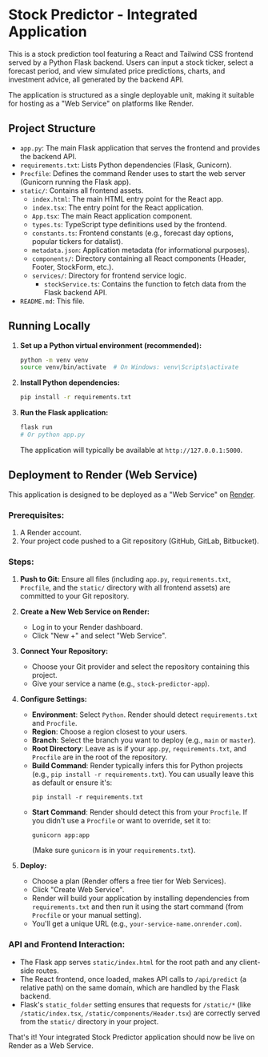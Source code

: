 
# Stock Predictor - Integrated Application

This is a stock prediction tool featuring a React and Tailwind CSS frontend served by a Python Flask backend. Users can input a stock ticker, select a forecast period, and view simulated price predictions, charts, and investment advice, all generated by the backend API.

The application is structured as a single deployable unit, making it suitable for hosting as a "Web Service" on platforms like Render.

## Project Structure

- `app.py`: The main Flask application that serves the frontend and provides the backend API.
- `requirements.txt`: Lists Python dependencies (Flask, Gunicorn).
- `Procfile`: Defines the command Render uses to start the web server (Gunicorn running the Flask app).
- `static/`: Contains all frontend assets.
  - `index.html`: The main HTML entry point for the React app.
  - `index.tsx`: The entry point for the React application.
  - `App.tsx`: The main React application component.
  - `types.ts`: TypeScript type definitions used by the frontend.
  - `constants.ts`: Frontend constants (e.g., forecast day options, popular tickers for datalist).
  - `metadata.json`: Application metadata (for informational purposes).
  - `components/`: Directory containing all React components (Header, Footer, StockForm, etc.).
  - `services/`: Directory for frontend service logic.
    - `stockService.ts`: Contains the function to fetch data from the Flask backend API.
- `README.md`: This file.

## Running Locally

1.  **Set up a Python virtual environment (recommended):**
    ```bash
    python -m venv venv
    source venv/bin/activate  # On Windows: venv\Scripts\activate
    ```
2.  **Install Python dependencies:**
    ```bash
    pip install -r requirements.txt
    ```
3.  **Run the Flask application:**
    ```bash
    flask run 
    # Or python app.py
    ```
    The application will typically be available at `http://127.0.0.1:5000`.

## Deployment to Render (Web Service)

This application is designed to be deployed as a "Web Service" on [Render](https://render.com/).

### Prerequisites:

1.  A Render account.
2.  Your project code pushed to a Git repository (GitHub, GitLab, Bitbucket).

### Steps:

1.  **Push to Git:**
    Ensure all files (including `app.py`, `requirements.txt`, `Procfile`, and the `static/` directory with all frontend assets) are committed to your Git repository.

2.  **Create a New Web Service on Render:**
    *   Log in to your Render dashboard.
    *   Click "New +" and select "Web Service".

3.  **Connect Your Repository:**
    *   Choose your Git provider and select the repository containing this project.
    *   Give your service a name (e.g., `stock-predictor-app`).

4.  **Configure Settings:**
    *   **Environment**: Select `Python`. Render should detect `requirements.txt` and `Procfile`.
    *   **Region**: Choose a region closest to your users.
    *   **Branch**: Select the branch you want to deploy (e.g., `main` or `master`).
    *   **Root Directory**: Leave as is if your `app.py`, `requirements.txt`, and `Procfile` are in the root of the repository.
    *   **Build Command**: Render typically infers this for Python projects (e.g., `pip install -r requirements.txt`). You can usually leave this as default or ensure it's:
        ```
        pip install -r requirements.txt
        ```
    *   **Start Command**: Render should detect this from your `Procfile`. If you didn't use a `Procfile` or want to override, set it to:
        ```
        gunicorn app:app
        ```
        (Make sure `gunicorn` is in your `requirements.txt`).

5.  **Deploy:**
    *   Choose a plan (Render offers a free tier for Web Services).
    *   Click "Create Web Service".
    *   Render will build your application by installing dependencies from `requirements.txt` and then run it using the start command (from `Procfile` or your manual setting).
    *   You'll get a unique URL (e.g., `your-service-name.onrender.com`).

### API and Frontend Interaction:

*   The Flask app serves `static/index.html` for the root path and any client-side routes.
*   The React frontend, once loaded, makes API calls to `/api/predict` (a relative path) on the same domain, which are handled by the Flask backend.
*   Flask's `static_folder` setting ensures that requests for `/static/*` (like `/static/index.tsx`, `/static/components/Header.tsx`) are correctly served from the `static/` directory in your project.

That's it! Your integrated Stock Predictor application should now be live on Render as a Web Service.
